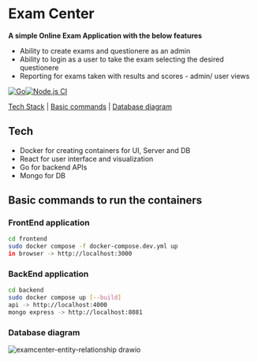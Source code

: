 # Exam Center
**A simple Online Exam Application with the below features**
* Ability to create exams and questionere as an admin
* Ability to login as a user to take the exam selecting the desired questionere
* Reporting for exams taken with results and scores - admin/ user views

[![Go](https://github.com/chrispeterjeyaraj/exam-center/actions/workflows/go.yml/badge.svg)](https://github.com/chrispeterjeyaraj/exam-center/actions/workflows/go.yml)[![Node.js CI](https://github.com/chrispeterjeyaraj/exam-center/actions/workflows/node.js.yml/badge.svg)](https://github.com/chrispeterjeyaraj/exam-center/actions/workflows/node.js.yml)

[Tech Stack](#Tech) |
[Basic commands](#Basic-commands-to-run-the-containers) |
[Database diagram](#Database-diagram)

## Tech
- Docker for creating containers for UI, Server and DB
- React for user interface and visualization
- Go for backend APIs
- Mongo for DB

## Basic commands to run the containers

### FrontEnd application
```sh
cd frontend
sudo docker compose -f docker-compose.dev.yml up
in browser -> http://localhost:3000
```

### BackEnd application
```sh
cd backend
sudo docker compose up [--build]
api -> http://localhost:4000
mongo express -> http://localhost:8081
```
### Database diagram

![examcenter-entity-relationship drawio](https://user-images.githubusercontent.com/111428615/195823165-c463d2ce-cf32-4a29-b772-7c4157fba921.png)
